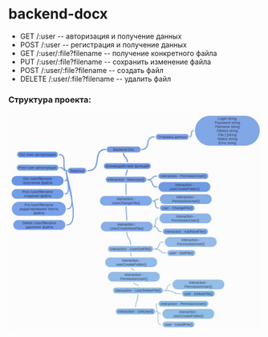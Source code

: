 # backend-docx

<ul>
    <li>GET /:user -- авторизация и получение данных</li>
    <li>POST /:user -- регистрация и получение данных</li>
    <li>GET /:user/:file?filename -- получение конкретного файла</li>
    <li>PUT /:user/:file?filename -- сохранить изменение файла</li>
    <li>POST /:user/:file?filename -- создать файл</li>
    <li>DELETE /:user/:file?filename -- удалить файл</li>
</ul>
<h3>Структура проекта:</h3>
<img src="./ImageReadme/1.jpg" />
